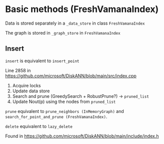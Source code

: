 # Basic methods (FreshVamanaIndex)

Data is stored separately in a `_data_store` in class `FreshVamanaIndex`

The graph is stored in `_graph_store` in `FreshVamanaIndex`

## Insert

`insert` is equivalent to `insert_point` 

Line 2858 in https://github.com/microsoft/DiskANN/blob/main/src/index.cpp

1. Acquire locks
2. Update data store
3. Search and prune (GreedySearch + RobustPrune?) -> `pruned_list`
4. Update Nout(p) using the nodes from `pruned_list`
    
`prune` equivalent to `prune_neighbors (InMemoryGraph)` and `search_for_point_and_prune (FreshVamanaIndex)`.



`delete` equivalent to `lazy_delete`




Found in https://github.com/microsoft/DiskANN/blob/main/include/index.h